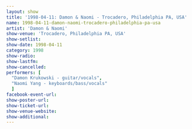 ```yaml
---
layout: show
title: '1998-04-11: Damon & Naomi - Trocadero, Philadelphia PA, USA'
name: 1998-04-11-damon-naomi-trocadero-philadelphia-pa-usa
artist: 'Damon & Naomi'
show-venue: 'Trocadero, Philadelphia PA, USA'
show-setlist: 
show-date: 1998-04-11
category: 1998
show-radio: 
show-lastfm: 
show-cancelled: 
performers: [
  "Damon Krukowski - guitar/vocals",
  "Naomi Yang - keyboards/bass/vocals"
  ]
facebook-event-url: 
show-poster-url: 
show-ticket-url: 
show-venue-website: 
show-additional: 
---
```


